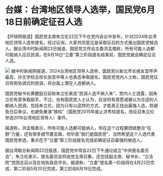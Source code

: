 # 台媒：台湾地区领导人选举，国民党6月18日前确定征召人选

【环球网报道】国民党主席朱立伦22日下午在党内会议中宣布，针对2024年台湾地区领导人选举提名，经过征询，大家共同意见是采取征召的方式推出国民党候选人。据台湾中时新闻网23日报道，国民党文传会主委洪孟楷称，所有可能人选都可能纳入征召民调，在6月18日“立委”第三阶段提名结束前，国民党就会确定征召人选。

![](https://inews.gtimg.com/om_bt/O-Ovd9j0InuNDya0lPKd05MrKyxdaYrFyGNMzQMO_DR1oAA/1000)
据中时新闻网报道，2024台湾地区领导人选举，国民党以新北市长侯友宜呼声最高，孙文学校总校长张亚中等人也表态争取提名，国民党党内人士称，国民党征召将用协调式的民调，将台面上潜在人选都纳入。

国民党秘书长黄健庭日前称朱立伦表态“民调人选不纳入朱”，党内人士透露，因朱立伦有意争取副手。不过，也有国民党人士认为，应该将有意愿或被认为合适的人都纳入民调，包括朱立伦，因为只有以这样的方式，才能真正找出最强人选，除避免日后争议，也避免重演“换柱”（国民党2015年废止洪秀柱提名，改征召朱立伦参选2016台湾地区领导人）事件。

报道称，洪孟楷表示，所有可能人选都可能纳入，但在这个过程要团结整合“在野”力量，还有很多细节要去做，但毕竟“我们是国民党”，当然希望这个人选代表国民党参选，重点在于“立委”第三阶段提名完成前确定征召最强的候选人。

据台湾联合新闻网22日报道，国民党中常会22日下午通过成立“中央提名委员会”，朱立伦表示，提名委员会将由党主席召集，还包括副主席、秘书长、“立法院”党团总召以及在地执政县市长。报道称，“立委”提名第一阶段将在4月22日完成，第二阶段5月20日完成，第三阶段6月18日完成。

